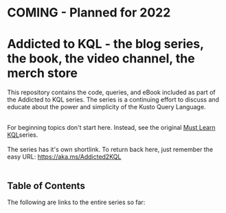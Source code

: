 # COMING - Planned for 2022<br>
# Addicted to KQL - the blog series, the book, the video channel, the merch store<br>
This repository contains the code, queries, and eBook included as part of the Addicted to KQL series. The series is a continuing effort to discuss and educate about the power and simplicity of the Kusto Query Language. <br><br>

For beginning topics don't start here. Instead, see the original <a href="https://cda.ms/3KC" target="_blank">Must Learn KQL</a>series.
<br><br>
The series has it's own shortlink. To return back here, just remember the easy URL:  https://aka.ms/Addicted2KQL
<br><br>
<b><h2>Table of Contents</h2></b>
The following are links to the entire series so far:
